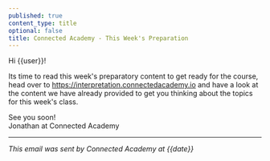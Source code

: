 ```yaml
---
published: true
content_type: title
optional: false
title: Connected Academy - This Week's Preparation
---
```

Hi {{user}}!

Its time to read this week's preparatory content to get ready for the course, head over to https://interpretation.connectedacademy.io and have a look at the content we have already provided to get you thinking about the topics for this week's class.

See you soon!\
Jonathan at Connected Academy

----
_This email was sent by Connected Academy at {{date}}_